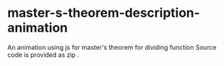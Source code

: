 # master-s-theorem-description-animation
An animation using js for master's theorem for dividing function
Source code is provided as zip .
